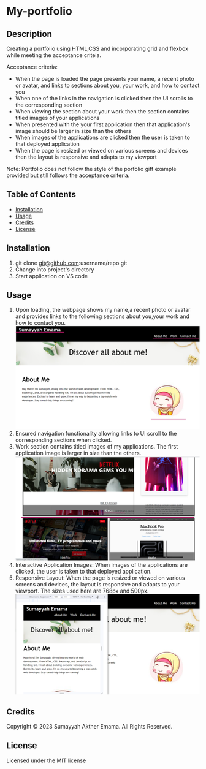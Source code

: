 # My-portfolio

## Description

Creating a portfolio using HTML,CSS and incorporating grid and flexbox while meeting the acceptance criteia.

Acceptance criteria:

* When the page is loaded the page presents your name, a recent photo or avatar, and links to sections about you, your work, and how to contact you
* When one of the links in the navigation is clicked then the UI scrolls to the corresponding section
* When viewing the section about your work then the section contains titled images of your applications
* When presented with the your first application then that application's image should be larger in size than the others
* When images of the applications are clicked then the user is taken to that deployed application
* When the page is resized or viewed on various screens and devices then the layout is responsive and adapts to my viewport

Note: Portfolio does not follow the style of the porfolio giff example provided but still follows the acceptance criteria.

## Table of Contents

* [Installation](#installation)
* [Usage](#usage)
* [Credits](#credits)
* [License](#license)


## Installation

1) git clone git@github.com:username/repo.git
2) Change into project's directory
3) Start application on VS code


## Usage 

1) Upon loading, the webpage shows my name,a recent photo or avatar and provides links to the following sections about you,your work and how to contact you.
![see here](assets/p1.png)
2) Ensured navigation functionality allowing links to UI scroll to the corresponding sections when clicked.
3) Work section contains titled images of my applications. The first application image is larger in size than the others.
![see here](assets/p2.png)
4) Interactive Application Images: When images of the applications are clicked, the user is taken to that deployed application.
5) Responsive Layout: When the page is resized or viewed on various screens and devices, the layout is responsive and adapts to your viewport. The sizes used here are 768px and 500px.
![see here](assets/p3.png)

## Credits

Copyright © 2023 Sumayyah Akther Emama. All Rights Reserved.

## License

Licensed under the MIT license
